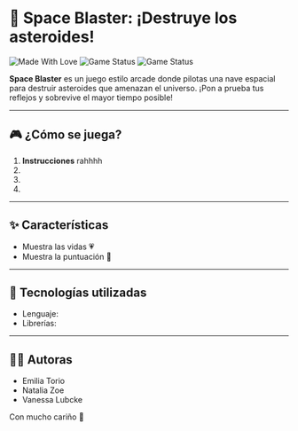 # 🚀 Space Blaster: ¡Destruye los asteroides!

![Made With Love](https://img.shields.io/badge/made%20with-%F0%9F%92%95-pink)
![Game Status](https://img.shields.io/badge/status-en%20proceso-yellow)
![Game Status](https://img.shields.io/badge/status-terminado-success)

**Space Blaster** es un juego estilo arcade donde pilotas una nave espacial para destruir asteroides que amenazan el universo. ¡Pon a prueba tus reflejos y sobrevive el mayor tiempo posible!

---

## 🎮 ¿Cómo se juega?

1. **Instrucciones** rahhhh
2. 
3.  
4. 
---

## ✨ Características

- Muestra las vidas 💗
- Muestra la puntuación 🚀

---

## 🧠 Tecnologías utilizadas

- Lenguaje: 
- Librerías: 

---

## 👩‍💻 Autoras

- Emilia Torio  
- Natalia Zoe  
- Vanessa Lubcke  

Con mucho cariño 💖

